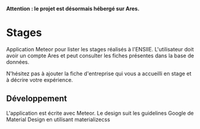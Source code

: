 **Attention : le projet est désormais hébergé sur Ares.**
# Stages
Application Meteor pour lister les stages réalisés à l'ENSIIE.
L'utilisateur doit avoir un compte Ares et peut consulter les fiches présentes dans la base de données.

N'hésitez pas à ajouter la fiche d'entreprise qui vous a accueilli en stage et à décrire votre expérience.

## Développement
L'application est écrite avec Meteor.
Le design suit les guidelines Google de Material Design en utilisant materializecss
